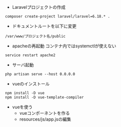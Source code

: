 - Laravelプロジェクトの作成
```
composer create-project laravel/laravel=6.18.* .
```

- ドキュメントルートを以下に変更
```
/var/www/プロジェクト名/public
```

- apacheの再起動
コンテナ内ではsystemctlが使えない
```
service restart apache2
```

- サーバ起動
```
php artisan serve --host 0.0.0.0
```

- vueのインストール
```
npm install -D vue
npm install -D vue-template-compiler
```

- vueを使う
  - vueコンポーネントを作る
  - resources/js/app.jsの編集
